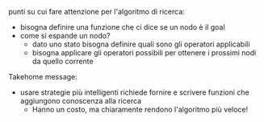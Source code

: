 punti su cui fare attenzione per l'algoritmo di ricerca:
- bisogna definire una funzione che ci dice se un nodo è il goal
- come si espande un nodo?
    - dato uno stato bisogna definire quali sono gli operatori applicabili
    - bisogna applicare gli operatori possibili per ottenere i prossimi nodi da quello corrente 

Takehome message:
- usare strategie più intelligenti richiede fornire e scrivere funzioni che aggiungono conoscenza alla ricerca
    - Hanno un costo, ma chiaramente rendono l'algoritmo più veloce!